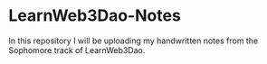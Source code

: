 # LearnWeb3Dao-Notes

In this repository I will be uploading my handwritten notes from the Sophomore track of LearnWeb3Dao.
